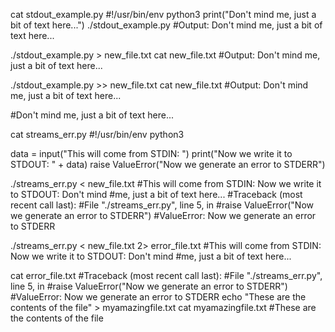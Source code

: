cat stdout_example.py
#!/usr/bin/env python3
print("Don't mind me, just a bit of text here...")
./stdout_example.py
#Output: Don't mind me, just a bit of text here...

./stdout_example.py > new_file.txt
cat new_file.txt
#Output: Don't mind me, just a bit of text here...

./stdout_example.py >> new_file.txt
cat new_file.txt
#Output: Don't mind me, just a bit of text here...

#Don't mind me, just a bit of text here...

cat streams_err.py
#!/usr/bin/env python3

data = input("This will come from STDIN: ")
print("Now we write it to STDOUT: " + data)
raise ValueError("Now we generate an error to STDERR")

./streams_err.py < new_file.txt
#This will come from STDIN: Now we write it to STDOUT: Don't mind #me, just a bit of text here...
#Traceback (most recent call last):
#File "./streams_err.py", line 5, in <module>
#raise ValueError("Now we generate an error to STDERR")
#ValueError: Now we generate an error to STDERR

./streams_err.py < new_file.txt 2> error_file.txt
#This will come from STDIN: Now we write it to STDOUT: Don't mind #me, just a bit of text here...

cat error_file.txt
#Traceback (most recent call last):
#File "./streams_err.py", line 5, in <module>
#raise ValueError("Now we generate an error to STDERR")
#ValueError: Now we generate an error to STDERR
echo "These are the contents of the file" > myamazingfile.txt
cat myamazingfile.txt
#These are the contents of the file
